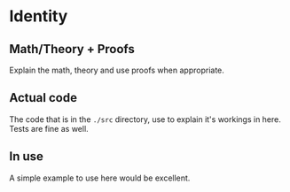 # Identity
## Math/Theory + Proofs
Explain the math, theory and use proofs when appropriate.

## Actual code
The code that is in the `./src` directory, use to explain it's workings in here. Tests are fine as well.

## In use
A simple example to use here would be excellent.

